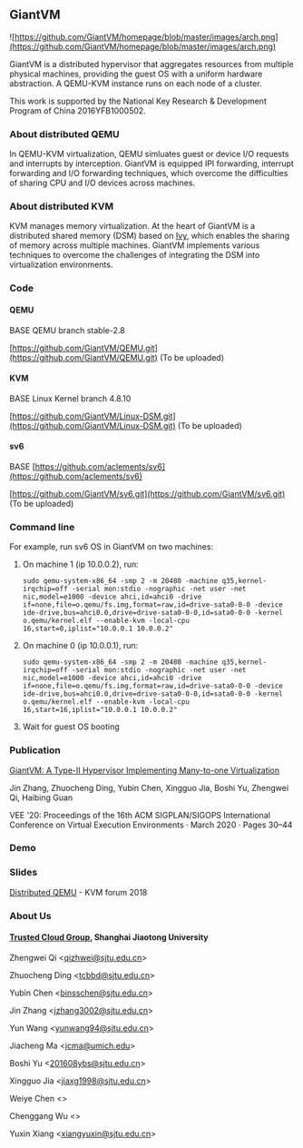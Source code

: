 
## GiantVM

![https://github.com/GiantVM/homepage/blob/master/images/arch.png](https://github.com/GiantVM/homepage/blob/master/images/arch.png)

GiantVM is a distributed hypervisor that aggregates resources from multiple physical machines, providing the guest OS with a uniform hardware abstraction. A QEMU-KVM instance runs on each node of a cluster.

This work is supported by the National Key Research & Development Program of China 2016YFB1000502.

### About distributed QEMU
In QEMU-KVM virtualization, QEMU simluates guest or device I/O requests and interrupts by interception. GiantVM is equipped IPI forwarding, interrupt forwarding and I/O forwarding techniques, which overcome the difficulties of sharing CPU and I/O devices across machines.

### About distributed KVM
KVM manages memory virtualization. At the heart of GiantVM is a distributed shared memory (DSM) based on [Ivy](https://dl.acm.org/citation.cfm?id=10610), which enables the sharing of memory across multiple machines. GiantVM implements various techniques to overcome the challenges of integrating the DSM into virtualization environments.

### Code

#### QEMU
BASE QEMU branch stable-2.8

[https://github.com/GiantVM/QEMU.git](https://github.com/GiantVM/QEMU.git) (To be uploaded)


#### KVM
BASE Linux Kernel branch 4.8.10

[https://github.com/GiantVM/Linux-DSM.git](https://github.com/GiantVM/Linux-DSM.git) (To be uploaded)

#### sv6
BASE [https://github.com/aclements/sv6](https://github.com/aclements/sv6)

[https://github.com/GiantVM/sv6.git](https://github.com/GiantVM/sv6.git) (To be uploaded)


### Command line

For example, run sv6 OS in GiantVM on two machines:

1. On machine 1 (ip 10.0.0.2), run:

    ```
    sudo qemu-system-x86_64 -smp 2 -m 20480 -machine q35,kernel-irqchip=off -serial mon:stdio -nographic -net user -net nic,model=e1000 -device ahci,id=ahci0 -drive if=none,file=o.qemu/fs.img,format=raw,id=drive-sata0-0-0 -device ide-drive,bus=ahci0.0,drive=drive-sata0-0-0,id=sata0-0-0 -kernel o.qemu/kernel.elf --enable-kvm -local-cpu 16,start=0,iplist="10.0.0.1 10.0.0.2"
    ```

2. On machine 0 (ip 10.0.0.1), run:

    ```
    sudo qemu-system-x86_64 -smp 2 -m 20480 -machine q35,kernel-irqchip=off -serial mon:stdio -nographic -net user -net nic,model=e1000 -device ahci,id=ahci0 -drive if=none,file=o.qemu/fs.img,format=raw,id=drive-sata0-0-0 -device ide-drive,bus=ahci0.0,drive=drive-sata0-0-0,id=sata0-0-0 -kernel o.qemu/kernel.elf --enable-kvm -local-cpu 16,start=16,iplist="10.0.0.1 10.0.0.2"
    ```

3. Wait for guest OS booting

### Publication

<a href ="https://doi.org/10.1145/3381052.3381324">GiantVM: A Type-II Hypervisor Implementing Many-to-one Virtualization</a>


Jin Zhang, Zhuocheng Ding, Yubin Chen, Xingguo Jia, Boshi Yu, Zhengwei Qi, Haibing Guan

VEE '20: Proceedings of the 16th ACM SIGPLAN/SIGOPS International Conference on Virtual Execution Environments
· March 2020 · Pages 30–44
                        

### Demo

[]()

### Slides
[Distributed QEMU]() - KVM forum 2018

### About Us
#### [Trusted Cloud Group](http://tcloud.sjtu.edu.cn/), Shanghai Jiaotong University
Zhengwei Qi \<[qizhwei@sjtu.edu.cn](mailto:qizhwei@sjtu.edu.cn)\>

Zhuocheng Ding \<[tcbbd@sjtu.edu.cn](mailto:tcbbd@sjtu.edu.cn)\>

Yubin Chen \<[binsschen@sjtu.edu.cn](mailto:binsschen@sjtu.edu.cn)\>

Jin Zhang \<[jzhang3002@sjtu.edu.cn](mailto:jzhang3002@sjtu.edu.cn)\>

Yun Wang \<[yunwang94@sjtu.edu.cn](mailto:yunwang94@sjtu.edu.cn)\>

Jiacheng Ma \<[jcma@umich.edu](mailto:jcma@umich.edu)\>

Boshi Yu \<[201608ybs@sjtu.edu.cn](mailto:201608ybs@sjtu.edu.cn)>

Xingguo Jia \<[jiaxg1998@sjtu.edu.cn](mailto:jiaxg1998@sjtu.edu.cn)>

Weiye Chen \<[](mailto:)>

Chenggang Wu \<[](mailto:)>

Yuxin Xiang \<[xiangyuxin@sjtu.edu.cn](mailto:xiangyuxin@sjtu.edu.cn)\>